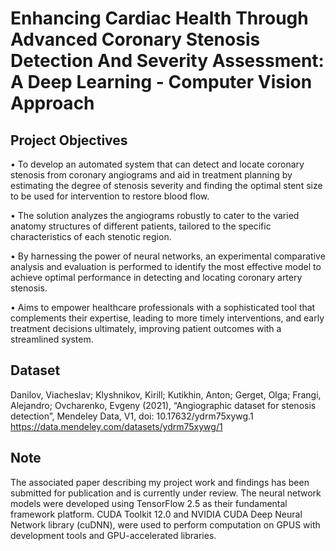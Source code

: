 # Enhancing Cardiac Health Through Advanced Coronary Stenosis Detection And  Severity Assessment: A Deep Learning - Computer Vision Approach

## Project Objectives

• To develop an automated system that can detect and locate coronary stenosis from coronary angiograms and aid in treatment planning by estimating the degree of stenosis severity and finding the optimal stent size to be used for intervention to restore blood flow.

• The solution analyzes the angiograms robustly to cater to the varied anatomy structures of different patients, tailored to the specific characteristics of each stenotic region.

• By harnessing the power of neural networks, an experimental comparative analysis and evaluation is performed to identify the most effective model to achieve optimal performance in detecting and locating coronary artery stenosis.

• Aims to empower healthcare professionals with a sophisticated tool that complements their expertise, leading to more timely interventions, and early treatment decisions ultimately, improving patient outcomes with a streamlined system.


## Dataset
Danilov, Viacheslav; Klyshnikov, Kirill; Kutikhin, Anton; Gerget, Olga; Frangi, Alejandro; Ovcharenko, Evgeny (2021), “Angiographic dataset for stenosis detection”, Mendeley Data, V1, doi: 10.17632/ydrm75xywg.1
https://data.mendeley.com/datasets/ydrm75xywg/1


## Note
The associated paper describing my project work and findings has been submitted for publication and is currently under review.
The neural network models were developed using TensorFlow 2.5 as their fundamental framework platform. CUDA Toolkit 12.0 and NVIDIA CUDA Deep Neural Network library (cuDNN), were used to perform computation on GPUS with development tools and GPU-accelerated libraries. 
